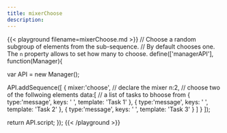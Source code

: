 ```yaml
---
title: mixerChoose
description:
---
```


{{< playground filename=mixerChoose.md >}}
// Choose a random subgroup of elements from the sub-sequence.
// By default chooses one. The `n` property allows to set how many to choose.
define(['managerAPI'], function(Manager){

  var API = new Manager();

  API.addSequence([
    {
      mixer:'choose', // declare the mixer
      n:2, // choose two of the follwoing elements
      data:[ // a list of tasks to bhoose from
        {
          type:'message',
          keys: ' ',
          template: 'Task 1'
        },
        {
          type:'message',
          keys: ' ',
          template: 'Task 2'
        },
        {
          type:'message',
          keys: ' ',
          template: 'Task 3'
        }
      ]
    }
  ]);

  return API.script;
});
{{< /playground >}}
